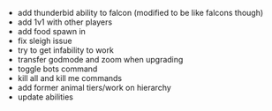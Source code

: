 - add thunderbid ability to falcon (modified to be like falcons though)
- add 1v1 with other players
- add food spawn in
- fix sleigh issue
- try to get infability to work
- transfer godmode and zoom when upgrading
- toggle bots command
- kill all and kill me commands
- add former animal tiers/work on hierarchy
- update abilities
